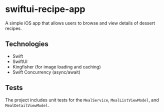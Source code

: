 # swiftui-recipe-app

A simple iOS app that allows users to browse and view details of dessert recipes.

## Technologies

- Swift
- SwiftUI
- Kingfisher (for image loading and caching)
- Swift Concurrency (async/await)

## Tests

The project includes unit tests for the `MealService`, `MealListViewModel`, and `MealDetailViewModel`.
